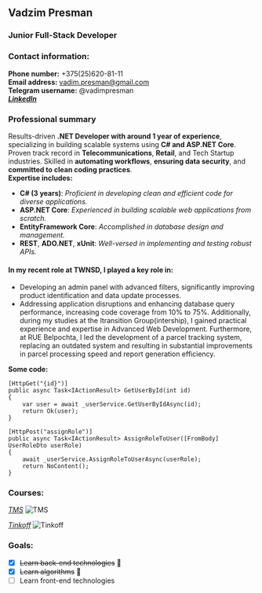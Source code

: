 ## **Vadzim Presman** 
### **Junior Full-Stack Developer**
### **Contact information:** 
**Phone number:** +375(25)620-81-11  
**Email address:** vadim.presman@gmail.com  
**Telegram username:** @vadimpresman  
[**_LinkedIn_**](https://www.linkedin.com/in/vadimpresman/)

### **Professional summary**
Results-driven **.NET Developer with around 1 year of experience**, specializing in building scalable systems using **C# and ASP.NET Core**. Proven track record in **Telecommunications**, **Retail**, and Tech Startup industries. Skilled in **automating workflows**, **ensuring data security**, and **committed to clean coding practices**.  
**Expertise includes:**
+ **C# (3 years)**: _Proficient in developing clean and efficient code for diverse applications._
+ **ASP.NET Core**: _Experienced in building scalable web applications from scratch._
+ **EntityFramework Core**: _Accomplished in database design and management._
+ **REST**, **ADO.NET**, **xUnit**: _Well-versed in implementing and testing robust APIs._

#### **In my recent role at TWNSD, I played a key role in:**
+ Developing an admin panel with advanced filters, significantly improving product identification and data update processes.
+ Addressing application disruptions and enhancing database query performance, increasing code coverage from 10% to 75%.
Additionally, during my studies at the Itransition Group(intership), I gained practical experience and expertise in Advanced Web Development.
Furthermore, at RUE Belpochta, I led the development of a parcel tracking system, replacing an outdated system and resulting in substantial improvements in parcel processing speed and report generation efficiency.

**Some code:**
```
[HttpGet("{id}")]
public async Task<IActionResult> GetUserById(int id)
{
    var user = await _userService.GetUserByIdAsync(id);
    return Ok(user);
}

[HttpPost("assignRole")]
public async Task<IActionResult> AssignRoleToUser([FromBody] UserRoleDto userRole)
{
    await _userService.AssignRoleToUserAsync(userRole);
    return NoContent();
}
```
### Courses:
[_TMS_](https://teachmeskills.by/)
![TMS](https://kappa.lol/l7zkp)

[_Tinkoff_](https://www.tbank.ru/)
![Tinkoff](https://kappa.lol/zyPjZ)

### Goals:
- [x] ~~Learn back-end technologies~~ :tada:
- [x] ~~Learn algorithms~~ :tada:
- [ ] Learn front-end technologies
